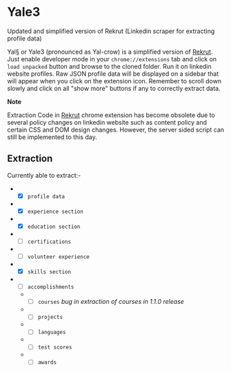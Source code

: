 # Yale3
 Updated and simplified version of Rekrut (Linkedin scraper for extracting profile data)

Yal§ or Yale3 (pronounced as Yal-crow) is a simplified version of [Rekrut](https://github.com/DrakenWan/Rekrut). Just enable developer mode in your `chrome://extensions` tab and click on `load unpacked` button and browse to the cloned folder. Run it on linkedin website profiles. Raw JSON profile data will be displayed on a sidebar that will appear when you click on the extension icon. Remember to scroll down slowly and click on all "show more" buttons if any to correctly extract data.


<b>Note </b> 

Extraction Code in [Rekrut](https://github.com/DrakenWan/Rekrut) chrome extension has become obsolete due to several policy changes on linkedin website such as content policy and certain CSS and DOM design changes.
However, the server sided script can still be implemented to this day.

## Extraction

Currently able to extract:-
* - [x] `profile data` 
* - [x] `experience section` 
* - [x] `education section` 
* - [ ] `certifications` 
* - [ ] `volunteer experience` 
* - [x] `skills section` 
* - [ ] `accomplishments` 
  * - [ ] `courses`  _bug in extraction of courses in 1.1.0 release_ 
  * - [ ] `projects` 
  * - [ ] `languages` 
  * - [ ] `test scores` 
  * - [ ] `awards` 
